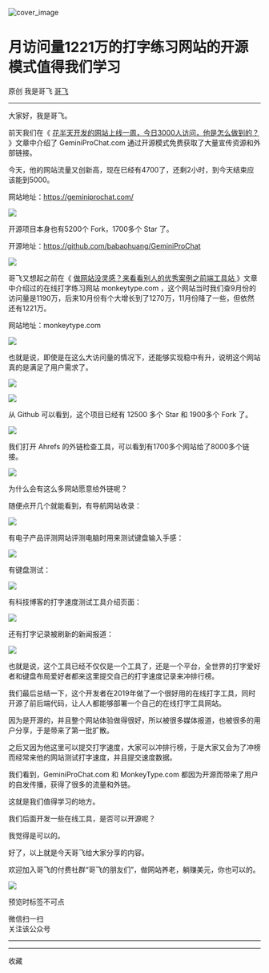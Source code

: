 ![cover_image](https://mmbiz.qpic.cn/sz_mmbiz_jpg/LBrX00GQeicvVtnsfQ0Aswox95kWR1tWibNoDfbRmxK39ZbUv5PBcC6JoJTyNLcHib5KV0oGKSoDdvib8H964HdSyg/0?wx_fmt=jpeg)

#  月访问量1221万的打字练习网站的开源模式值得我们学习

原创  我是哥飞  [ 哥飞 ](javascript:void\(0\);)

__ _ _ _ _

大家好，我是哥飞。  

前天我们在《 [ 花半天开发的网站上线一周，今日3000人访问，他是怎么做到的？
](http://mp.weixin.qq.com/s?__biz=MjM5OTIzMzYyMA==&mid=2650081581&idx=1&sn=ad4f5f40e611d11874a27339e0c11ce5&chksm=bf3f38168848b100aa173d34ea85cbdec44974e047d7adbf0b8064f00a6f46af5e0e254d3662&scene=21#wechat_redirect)
》文章中介绍了 GeminiProChat.com 通过开源模式免费获取了大量宣传资源和外部链接。

今天，他的网站流量又创新高，现在已经有4700了，还剩2小时，到今天结束应该能到5000。  

网站地址：https://geminiprochat.com/

![](https://mmbiz.qpic.cn/sz_mmbiz_png/LBrX00GQeicvVtnsfQ0Aswox95kWR1tWiboKutDnPpvIiae6Xzn01HzWS0cvmfCtkmvzticiac51JicoX1feU4kYgrAQ/640?wx_fmt=png&from=appmsg)

开源项目本身也有5200个 Fork，1700多个 Star 了。  

开源地址：https://github.com/babaohuang/GeminiProChat

![](https://mmbiz.qpic.cn/sz_mmbiz_png/LBrX00GQeicvVtnsfQ0Aswox95kWR1tWibNnOicJBX50dmWv5dzGibrclUgBw305jJHMk2z5U6WIy1QV0NtnW2ESOg/640?wx_fmt=png&from=appmsg)

哥飞又想起之前在《 [ 做网站没灵感？来看看别人的优秀案例之前端工具站
](http://mp.weixin.qq.com/s?__biz=MjM5OTIzMzYyMA==&mid=2650080594&idx=1&sn=27fbe97283cc7f156f0e5d3bd2300a74&chksm=bf3f34698848bd7fe2a6a6f538c5b4ebeee78ca31bcfb412a885e4b2e5068ca255ba42835e8f&scene=21#wechat_redirect)
》文章中介绍过的在线打字练习网站 monkeytype.com
，这个网站当时我们查9月份的访问量是1190万，后来10月份有个大增长到了1270万，11月份降了一些，但依然还有1221万。

网站地址：monkeytype.com

![](https://mmbiz.qpic.cn/sz_mmbiz_png/LBrX00GQeicsFuvicDdLHUibalz2icU4QajcaCd3DRpcpyIVVERj9dtibDibV9rQrAtkZ9GtSWo4gJVsicY6KXEzzFIUw/640?wx_fmt=png&from=appmsg)

也就是说，即使是在这么大访问量的情况下，还能够实现稳中有升，说明这个网站真的是满足了用户需求了。  

![](https://mmbiz.qpic.cn/sz_mmbiz_png/LBrX00GQeicsFuvicDdLHUibalz2icU4QajceuqCiaOH5fa4elcKfo1icETicTqnyygWRaVk9oo1T2vPHhBib4ibnGnzp6w/640?wx_fmt=png&from=appmsg)

![](https://mmbiz.qpic.cn/sz_mmbiz_png/LBrX00GQeicsFuvicDdLHUibalz2icU4QajcDv4P2ugxs0ooPicNugTjok6zD67DfjmicfDHo5gibvnfWU0ZtSaXwNSIQ/640?wx_fmt=png&from=appmsg)

从 Github 可以看到，这个项目已经有 12500 多个 Star 和 1900多个 Fork 了。  

![](https://mmbiz.qpic.cn/sz_mmbiz_png/LBrX00GQeicsFuvicDdLHUibalz2icU4QajcrYjZH1WzeNDqxU9fJFjZFnWyR8eEj8CcNsagWBpr8jdLeYrWo8LwEg/640?wx_fmt=png&from=appmsg)

我们打开 Ahrefs 的外链检查工具，可以看到有1700多个网站给了8000多个链接。  

![](https://mmbiz.qpic.cn/sz_mmbiz_png/LBrX00GQeicsFuvicDdLHUibalz2icU4QajcjBwu81ekTSibtjkyCiaOqxtwscvSqL7pQ7adUK6mHmtQWibvp2Iac0vPg/640?wx_fmt=png&from=appmsg)

为什么会有这么多网站愿意给外链呢？  

随便点开几个就能看到，有导航网站收录：

![](https://mmbiz.qpic.cn/sz_mmbiz_png/LBrX00GQeicsFuvicDdLHUibalz2icU4QajcIbzDlMvDrqeXjh2E4ibRFkicCZGfwKYop9X1mOwnSTVpzKMzvxTNZ6cw/640?wx_fmt=png&from=appmsg)

有电子产品评测网站评测电脑时用来测试键盘输入手感：  

![](https://mmbiz.qpic.cn/sz_mmbiz_png/LBrX00GQeicsFuvicDdLHUibalz2icU4QajcncZqmL5wia0iavUP46O2zJo8e8vkJxYEWNC6qaTyeWvoRfwPJwAuiaF2w/640?wx_fmt=png&from=appmsg)

有键盘测试：

![](https://mmbiz.qpic.cn/sz_mmbiz_png/LBrX00GQeicvVtnsfQ0Aswox95kWR1tWibualeib88Dh6JFV2mo8jpibOia9ibqCNxiaOia7sJjQtw2wibJ6C2wLkTeN3SQ/640?wx_fmt=png&from=appmsg)

有科技博客的打字速度测试工具介绍页面：  

![](https://mmbiz.qpic.cn/sz_mmbiz_png/LBrX00GQeicvVtnsfQ0Aswox95kWR1tWibmpvxswwicnibgKGb3T0a0j1tUsFD2OOsfls2BiayjvpzibfWDTeicqQcHTg/640?wx_fmt=png&from=appmsg)

还有打字记录被刷新的新闻报道：  

![](https://mmbiz.qpic.cn/sz_mmbiz_png/LBrX00GQeicvVtnsfQ0Aswox95kWR1tWibeg0OI5VM4LT2jqqZqq1LpxC3at3XBa5Sj4Gh8KBxynC0fQBVdDRLYQ/640?wx_fmt=png&from=appmsg)

也就是说，这个工具已经不仅仅是一个工具了，还是一个平台，全世界的打字爱好者和键盘布局爱好者都来这里提交自己的打字速度记录来冲排行榜。  

我们最后总结一下，这个开发者在2019年做了一个很好用的在线打字工具，同时开源了前后端代码，让人人都能够部署一个自己的在线打字工具网站。  

因为是开源的，并且整个网站体验做得很好，所以被很多媒体报道，也被很多的用户分享，于是带来了第一批扩散。

之后又因为他这里可以提交打字速度，大家可以冲排行榜，于是大家又会为了冲榜而经常来他的网站测试打字速度，并且提交速度数据。

我们看到，GeminiProChat.com 和 MonkeyType.com 都因为开源而带来了用户的自发传播，获得了很多的流量和外链。  

这就是我们值得学习的地方。

我们后面开发一些在线工具，是否可以开源呢？

我觉得是可以的。

好了，以上就是今天哥飞给大家分享的内容。  

欢迎加入哥飞的付费社群“哥飞的朋友们”，做网站养老，躺赚美元，你也可以的。  

![](https://mmbiz.qpic.cn/sz_mmbiz_png/LBrX00GQeicsG8Pro6O9Hu75bIIiafZVPs3qlYeaNNJ1BpqNplEGgibL5m1bcq8a1N1rzoI5lia8aJjtHfgiaAADJJQ/640?wx_fmt=png)

预览时标签不可点

微信扫一扫  
关注该公众号





****



****



  收藏

